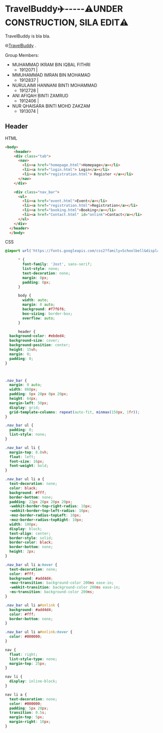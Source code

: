 # TravelBuddy:airplane:-----:warning:UNDER CONSTRUCTION, SILA EDIT:warning:

TravelBuddy is bla bla.

:globe_with_meridians:[TravelBuddy](https://meran0.github.io/TravelBuddy/) .


Group Members:
* MUHAMMAD IKRAM BIN IQBAL FITHRI   
  * 1912071 | 
* MMUHAMMAD IMRAN BIN MOHAMAD
  * 1912837 | 
* NURULAIMI HANNANI BINTI MOHAMMAD
  * 1912728 | 
* ANI AFIQAH BINTI ZAMRUD
  * 1912406 | 
* NUR QHAISARA BINTI MOHD ZAKZAM
  * 1913074 | 

## Header

HTML
```html
<body>
    <header>
    <div class="tab">
      <nav>
        <li><a href="homepage.html">Homepage</a></li>
        <li><a href="login.html"> Login</a></li>
        <li><a href="registration.html"> Register </a></li>
      </nav>
    </div>

    <div class="nav_bar">
      <ul>
        <li><a href="event.html">Event</a></li>
        <li><a href="registration.html">Registration</a></li>
        <li><a href="booking.html">Booking</a></li>
        <li><a href="Contact.html" id="onlink">Contact</a></li>
      </ul>
    </div>
  </header>
  </body>
```

CSS
```css
@import url('https://fonts.googleapis.com/css2?family=Schoolbell&display=swap');

      * {
        font-family: 'Jost', sans-serif;
        list-style: none;
        text-decoration: none;
        margin: 0px;
        padding: 0px;
      }

      body {
        width: auto;
        margin: 0 auto;
        background: #f7f6f6;
        box-sizing: border-box;
        overflow: auto;
      }

      header {
  background-color: #ebded4;
  background-size: cover;
  background-position: center;
  height: 15vh;
  margin: 0;
  padding: 0;
}



.nav_bar {
  margin: 0 auto;
  width: 860px;
  padding: 0px 20px 0px 20px;
  height: 64px;
  margin-left: 50px;
  display: grid;
  grid-template-columns: repeat(auto-fit, minmax(150px, 1fr));
}

.nav_bar ul {
  padding: 0;
  list-style: none;
}

.nav_bar ul li {
  margin-top: 8.8vh;
  float: left;
  font-size: 16px;
  font-weight: bold;
}

.nav_bar ul li a {
  text-decoration: none;
  color: black;
  background: #fff;
  border-bottom: none;
  padding: 22px 20px 20px 20px;
  -webkit-border-top-right-radius: 10px;
  -webkit-border-top-left-radius: 10px;
  -moz-border-radius-topLeft: 10px;
  -moz-border-radius-topRight: 10px;
  width: 100px;
  display: block;
  text-align: center;
  border-style: solid;
  border-color: black;
  border-bottom: none;
  height: 2px;
}

.nav_bar ul li a:hover {
  text-decoration: none;
  color: #fff;
  background: #add4d4;
  -moz-transition: background-color 200ms ease-in;
  -webkit-transition: background-color 200ms ease-in;
  -ms-transition: background-color 200ms;
}

.nav_bar ul li a#onlink {
  background: #add4d4;
  color: #fff;
  border-bottom: none;
}

.nav_bar ul li a#onlink:hover {
  color: #000000;
}

nav {
  float: right;
  list-style-type: none;
  margin-top: 25px;
}

nav li {
  display: inline-block;
}

nav li a {
  text-decoration: none;
  color: #000000;
  padding: 5px 20px;
  transition: 0.5s;
  margin-top: 5px;
  margin-right: 10px;
}
```


